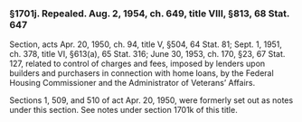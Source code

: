 ### §1701j. Repealed. Aug. 2, 1954, ch. 649, title VIII, §813, 68 Stat. 647 ###

Section, acts Apr. 20, 1950, ch. 94, title V, §504, 64 Stat. 81; Sept. 1, 1951, ch. 378, title VI, §613(a), 65 Stat. 316; June 30, 1953, ch. 170, §23, 67 Stat. 127, related to control of charges and fees, imposed by lenders upon builders and purchasers in connection with home loans, by the Federal Housing Commissioner and the Administrator of Veterans’ Affairs.

Sections 1, 509, and 510 of act Apr. 20, 1950, were formerly set out as notes under this section. See notes under section 1701k of this title.